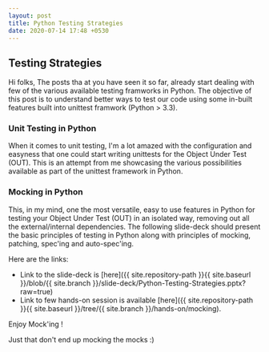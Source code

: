 ```yaml
---
layout: post
title: Python Testing Strategies
date: 2020-07-14 17:48 +0530
---
```


## Testing Strategies

Hi folks,
The posts tha at you have seen it so far, already start dealing with few of the various available testing framworks in Python.  The objective of this post is to understand better ways to test our code using some in-built features built into unittest framwork (Python > 3.3).

### Unit Testing in Python
When it comes to unit testing, I'm a lot amazed with the configuration and easyness that one could start writing unittests for the Object Under Test (OUT).  This is an attempt from me showcasing the various possibilities available as part of the unittest framework in Python.

### Mocking in Python
This, in my mind, one the most versatile, easy to use features in Python for testing your Object Under Test (OUT) in an isolated way, removing out all the external/internal dependencies.  The following slide-deck should present the basic principles of testing in Python along with principles of mocking, patching, spec'ing and auto-spec'ing.

Here are the links:
- Link to the slide-deck is [here]({{ site.repository-path }}{{ site.baseurl }}/blob/{{ site.branch }}/slide-deck/Python-Testing-Strategies.pptx?raw=true)
- Link to few hands-on session is available [here]({{ site.repository-path }}{{ site.baseurl }}/tree/{{ site.branch }}/hands-on/mocking).

Enjoy Mock'ing !

Just that don't end up mocking the mocks :)
